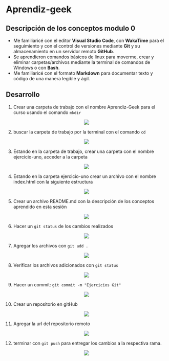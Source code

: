 # Aprendiz-geek

## Descripción de los conceptos modulo 0

- Me familiaricé con el editor **Visual Studio Code**, con **WakaTime** para el seguimiento y con el control de versiones mediante **Git** y su almacenamiento en un servidor remoto **GitHub**.
- Se aprendieron comandos básicos de linux para moverme, crear y eliminar carpetas/archivos mediante la terminal de comandos de Windows o con **Bash**.
- Me familiaricé con el formato **Markdown** para documentar texto y código de una manera legible y ágil.

## Desarrollo 

1. Crear una carpeta de trabajo con el nombre Aprendiz-Geek para el curso usando el comando `mkdir`
<div align="center"><img src="https://i.postimg.cc/CLVRBnZb/1.png"></div>

2. buscar la carpeta de trabajo por la terminal con el comando `cd` 
<div align="center"><img src="https://i.postimg.cc/4Nbmz4tq/2.png"></div>


3. Estando en la carpeta de trabajo, crear una carpeta con el nombre ejercicio-uno, acceder a la carpeta
<div align="center"><img src="https://i.postimg.cc/j5pLhLM0/3.png"></div>

4. Estando en la carpeta ejercicio-uno crear un archivo con el nombre index.html con la siguiente estructura
<div align="center"><img src="https://i.postimg.cc/d1khd8mj/4.png"></div>

5. Crear un archivo README.md con la descripción de los conceptos aprendido en esta sesión
<div align="center"><img src="https://res.cloudinary.com/dmld1onhq/image/upload/v1635028184/geek-academia/modulo-0/5_u565x5.png"></div>

6. Hacer un `git status` de los cambios realizados
<div align="center"><img src="https://res.cloudinary.com/dmld1onhq/image/upload/v1635028185/geek-academia/modulo-0/6_zvridk.png"></div>

7. Agregar los archivos con `git add .`
<div align="center"><img src="https://res.cloudinary.com/dmld1onhq/image/upload/v1635028185/geek-academia/modulo-0/7_y1dulg.png"></div>

8. Verificar los archivos adicionados con `git status`
<div align="center"><img src="https://res.cloudinary.com/dmld1onhq/image/upload/v1635028185/geek-academia/modulo-0/8_hmlqd8.png"></div>

9. Hacer un commit: ``` git commit -m "Ejercicios Git" ```
<div align="center"><img src="https://res.cloudinary.com/dmld1onhq/image/upload/v1635028185/geek-academia/modulo-0/9_uhtwoo.png"></div>

10. Crear un repositorio en gitHub
<div align="center"><img src="https://res.cloudinary.com/dmld1onhq/image/upload/v1635028185/geek-academia/modulo-0/10_iyutma.png"></div>

11. Agregar la url del repositorio remoto
<div align="center"><img src="https://res.cloudinary.com/dmld1onhq/image/upload/v1635028185/geek-academia/modulo-0/11_vbhomv.png"></div>

12. terminar con `git push` para entregar los cambios a la respectiva rama.
<div align="center"><img src="https://res.cloudinary.com/dmld1onhq/image/upload/v1635028185/geek-academia/modulo-0/12_cch1gu.png"></div>
